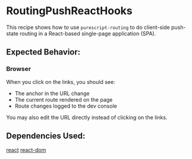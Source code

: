 # RoutingPushReactHooks

This recipe shows how to use `purescript-routing` to do client-side push-state routing in a React-based single-page application (SPA).

## Expected Behavior:

### Browser

When you click on the links, you should see:
* The anchor in the URL change
* The current route rendered on the page
* Route changes logged to the dev console

You may also edit the URL directly instead of clicking on the links.

## Dependencies Used:

[react](https://www.npmjs.com/package/react)
[react-dom](https://www.npmjs.com/package/react-dom)
